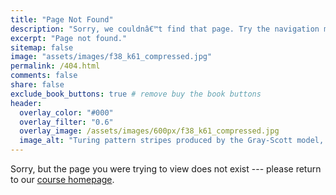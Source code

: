 ```yaml
---
title: "Page Not Found"
description: "Sorry, we couldnâ€™t find that page. Try the navigation menu or search to locate the biological modeling resource you need."
excerpt: "Page not found."
sitemap: false
image: "assets/images/f38_k61_compressed.jpg"
permalink: /404.html
comments: false
share: false
exclude_book_buttons: true # remove buy the book buttons
header:
  overlay_color: "#000"
  overlay_filter: "0.6"
  overlay_image: /assets/images/600px/f38_k61_compressed.jpg
  image_alt: "Turing pattern stripes produced by the Gray-Scott model, a coarse-grained predator-prey reaction-diffusion system."
---
```


Sorry, but the page you were trying to view does not exist --- please return to our [course homepage](http://biologicalmodeling.org).
